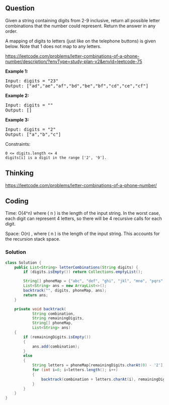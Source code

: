## Question
Given a string containing digits from 2-9 inclusive, return all possible letter combinations that the number could represent. Return the answer in any order.

A mapping of digits to letters (just like on the telephone buttons) is given below. Note that 1 does not map to any letters.

https://leetcode.com/problems/letter-combinations-of-a-phone-number/description/?envType=study-plan-v2&envId=leetcode-75

**Example 1:**
<pre>
Input: digits = "23"
Output: ["ad","ae","af","bd","be","bf","cd","ce","cf"]
</pre>

**Example 2:**
<pre>
Input: digits = ""
Output: []
</pre>

**Example 3:**
<pre>
Input: digits = "2"
Output: ["a","b","c"]
</pre>

Constraints:

    0 <= digits.length <= 4
    digits[i] is a digit in the range ['2', '9'].


## Thinking
https://leetcode.com/problems/letter-combinations-of-a-phone-number/

## Coding
Time: O(4^n) where ( n ) is the length of the input string. In the worst case, each digit can represent 4 letters, so there will be 4 recursive calls for each digit.

Space: O(n) , where ( n ) is the length of the input string. This accounts for the recursion stack space.

### Solution
```java
class Solution {
    public List<String> letterCombinations(String digits) {
        if (digits.isEmpty()) return Collections.emptyList();

        String[] phoneMap = {"abc", "def", "ghi", "jkl", "mno", "pqrs", "tuv", "wxyz"};
        List<String> ans = new ArrayList<>();
        backtrack("", digits, phoneMap, ans);
        return ans;
    }

    private void backtrack(
            String combination,
            String remainingDigits,
            String[] phoneMap,
            List<String> ans)
    {
        if (remainingDigits.isEmpty())
        {
            ans.add(combination);
        }
        else
        {
            String letters = phoneMap[remainingDigits.charAt(0) - '2'];
            for (int i=0; i<letters.length(); i++)
            {
                backtrack(combination + letters.charAt(i), remainingDigits.substring(1), phoneMap, ans);
            }
        }
    }
}
```
